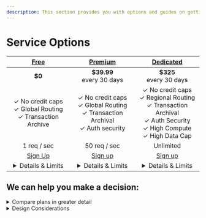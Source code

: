 ```yaml
---
description: This section provides you with options and guides on getting everything quickly set up and secured to access the Solana blockchain.
---
```


# Service Options

|[Free](reserve-shadow-rpc-account.md) |[Premium](reserve-shadow-rpc-account.md) |[Dedicated](reserve-shadow-rpc-account.md)|
|:---:|:---:|:---:|
|**$0**|**$39.99**<br>every 30 days</br>|**$325**<br>every 30 days</br>|
|&check; No credit caps<br>&check; Global Routing</br>&check; Transaction Archive |&check; No credit caps<br>&check; Global Routing</br>&check; Transaction Archival<br>&check; Auth security|&check; No credit caps<br>&check; Regional Routing</br>&check; Transaction Archival</br>&check; Auth Security</br>&check; High Compute<br>&check; High Data Cap   |
|1 req / sec  |50 req / sec|Unlimited   |
|[Sign Up]()    |[Sign up]()    |[Sign up]()    |
|<details><summary>Details & Limits</summary>gPA = not avail.<br>gMA = 6 RPM</br>Archive = 1 RPS<br>sendTxn = 1 RPS</br></details>   |<details><summary>Details & Limits</summary>gPA = 5 RPS<br>gMA = 25 RPS</br>Archive = 10 RPS<br>sendTxn = 5 RPS</br></details>   </details>   |<details><summary>Details & Limits</summary>gPA = 10 RPS<br>gMA = 100 RPS</br>Archive = 40 RPS<br>sendTxn = 50 RPS</br></details> 

## We can help you make a decision:
<details><summary>Compare plans in greater detail</summary>

### RPCs Are Not One Size Fits All

Some devs just need a way into Solana to test some stuff out. Some devs higher RPC throughput for their dApp. And some devs need to have RPC instances in every region of the world in order to globally load balance their dApp because they have millions of transactions. We got all these situations covered.

### We offer Three Tiers of RPC

{% hint style="info" %}
Note, creating multiple RPC accounts increases your project's rate limits.

Prices below are for 30 day cycles (roughlky monthly)
{% endhint %}

#### Tier 0 - "I'm just a little curious how this works"

* Use: Low performance requirements, ideal for just exploring how Solana works and testing some new calls out
* **Cost = Free**
* 1x Request per second
  * This is monitored based on a combination of the following:
    * Your IP Address
    * UUID that Shadow generates
    * JWT token that is recycled every 24 hours
    * _**Try to spoof this and get the perma banhammer, scrubs**_
* 6x Requests/minute for getMultipleAccounts RPC call

{% hint style="danger" %}
**NOTE: IF YOU WANT TO RESERVE THE FREE TIER, YOU WILL STILL NEED A TINY AMOUNT OF USDC IN YOUR WALLET (even 0.0001) JUST TO HAVE THE ASSOCIATED TOKEN ACCOUNT CREATED.**
{% endhint %}

#### Tier 1 - "Ok, we're going to build a dApp and take it seriously this time"

* Use: A production app that is expected to have moderate, but consistent utilization. NOTE: the following figures are per node (yes, you can rent more than 1)
* **Cost = 325 USDC/mo - Paid directly to Shadow Operators**
* Unlimited transactions unless specified below
* (5 request/second for getProgramAccounts) x # of RPC instances reserved
* 100 Mbps bandwidth limit x # of RPC instances reserved

#### Tier 2 - "This thing got big, and now we have a lot of traffic from all over the world"

* Use: Quite simply, you have a large, steady flow of transactions because your dApp is something people like. NOTE: the following figures are per node (yes, you can rent more than 1)
* **Cost = 795 USDC/mo - Paid directly to Shadow Operators**
* Unlimited transactions unless specified below
* (10 requests/second getProgramAccounts) x # of RPC instances reserved
* 250 Mbps bandwidth limit

### burst - \ ˈbərst \\

_verb (used without object), burst or, often, burst·ed, burst·ing._

1. To go over your allotted requests/second for a given RPC call and still not have the RPC server fuss at you or reject your call
2. Burst refills once your requests/second falls below the standard limit

_Example used in a sentence_

* Our Tier 2 dApp bursted getMultipleAccounts calls to 200 requests/second for the first second it was live. The RPC server handled it fine. In the next second, it fell to 80 requests/second, which refilled our burst by 20 calls. If it stays at 80 requests/second, that will refill our burst by 20 requests/second up till the burst limit of 100 requests.

**What's up with rate limits on different call types? Why limit it at all?**

It comes down to how batching works, really. We don't limit batching starting in Tier 1, so 100 requests per second could easily scale up on our poor operators. Plus there are kinds of requests that can be super toxic in addition to block crawlers causing resource exhaustion.

Now, you no doubt have more questions about how this really works and how you can use an RPC (or multiple RPCs!) as an entrypoint into Solana from your dApp. That's why you need to spend some time reading the next page.
</details>

<details><summary>Design Considerations</summary>
---
description: Useful Design Ideas for using your RPC
---


### When choosing Premium vs Dedicated, there are a couple things we want you to consider...

1. You need to consider how many front ends you will have and how many RPCs you will have (need), and how traffic will be directed to the RPCs from your app. That's what this page is.
2. You need to be aware that access to your RPC will expire every 24 hours unless you refresh your access token. That's what the next page is all about.

### **First, let's think about your dApp design and how traffic is balanced.**

#### **Basic - 1 Front End web app and 1 Premium RPC**

****![](<../.gitbook/assets/image (5).png>)****

There's not much to this design. Your end users from all over the world will connect to your website to submit a transaction. In your dApp, you define the [Connection](https://solana-labs.github.io/solana-web3.js/classes/Connection.html) - for endpoint param, you will simply provide it with our endpoint URL.

#### Ideal, but more complicated - Multiple RPCs to Provide GeoRedundancy and Load Balancing

![](<../.gitbook/assets/image (1) (1) (1).png>)

In this scenario, your goal is to have traffic load balanced and also provide your end users with the lowest latency (and possibly faster confirmation times). There are a few ways to accomplish this.

Here, you would place a DNS-enabled load balancer in the front. There are many resources to do this, notably Azure Traffic Manager or AWS Route 53. You create an A record for your application that resolves to the DNS router. For the DNS router, you identify what your backend resources are.

As client traffic arrives on the DNS router, the DNS router inspects the source packet to determine what geography it is coming from, and then redirects the client to the nearest backend resource which would be your web servers, located in disparate regions.

Your webserver would then serve identical websites with one exception - the RPC connections would be different based on the closest Premium RPCs you have reserved.&#x20;

#### For critical workloads, there is The Kennedy Package - Let us handle the plumbing.

![](<../.gitbook/assets/image (3) (1).png>)

When you purchase services from GenesysGo, there are add-on services available. One of those is Global Server Load Balancing (GSLB). If you purchase RPC services in different global regions (ie, NA, EU, and APAC), you can add the add-on GSLB package and we will take care of the rest. There are two tiers of global load balancing offered (3 regions or 6 regions) which we will cover when it comes time to reserve the RPC.

Why do this? Because you need to focus on your app's code; not the internet plumbing. And this is reliable way to give your end users the best possible experience.

</details>